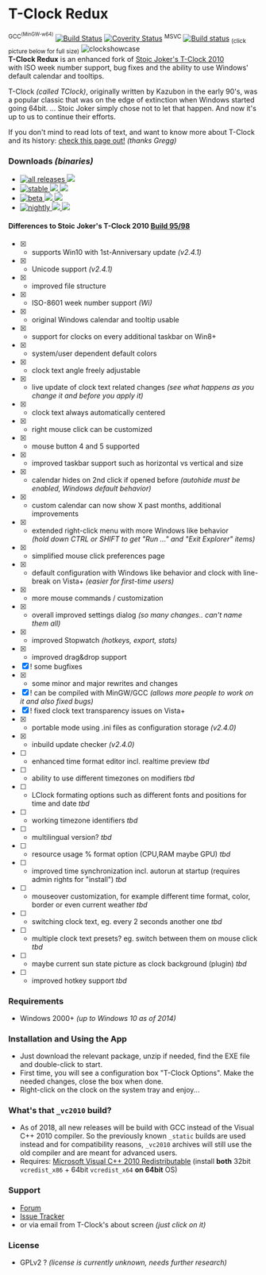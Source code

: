 T-Clock Redux
==============
<sup>GCC<sup>(MinGW-w64)</sup></sup> [![Build Status](https://travis-ci.org/White-Tiger/T-Clock.svg?branch=yg-master)](https://travis-ci.org/White-Tiger/T-Clock) [![Coverity Status](https://scan.coverity.com/projects/3794/badge.svg)](https://scan.coverity.com/projects/white-tiger-t-clock) <sup>MSVC</sup> [![Build status](https://ci.appveyor.com/api/projects/status/b3qehrl4c8naisx4?svg=true)](https://ci.appveyor.com/project/White-Tiger/t-clock) <sub>(click picture below for full size)</sub>
![clockshowcase](https://cloud.githubusercontent.com/assets/1467733/4608572/71b48156-5283-11e4-960f-b0415b5b7cec.png)  
**T-Clock Redux** is an enhanced fork of [Stoic Joker's T-Clock 2010](http://www.stoicjoker.com/TClock/)  
with ISO week number support, bug fixes and the ability to use Windows' default calendar and tooltips.

T-Clock *(called TClock)*, originally written by Kazubon in the early 90's, was a popular classic that was on the edge of extinction when Windows started going 64bit. ... Stoic Joker simply chose not to let that happen. And now it's up to us to continue their efforts.

If you don't mind to read lots of text, and want to know more about T-Clock and its history: [check this page out!](http://web.archive.org/web/20160202023839/http://greggdeselms.com/tclock.html) *(thanks Gregg)*


### Downloads *(binaries)*
* [![all releases](https://img.shields.io/badge/ALL-RELEASES-brightgreen.svg?logo=github&style=flat-square) ![](https://img.shields.io/github/downloads/White-Tiger/T-Clock/total.svg?style=flat-square)](//github.com/White-Tiger/T-Clock/releases)
* [![stable](https://img.shields.io/github/release/White-Tiger/T-Clock.svg?label=STABLE&logo=github&style=flat-square) ![](https://img.shields.io/github/downloads/White-Tiger/T-Clock/latest/total.svg?style=flat-square) ![](https://img.shields.io/github/release-date/White-Tiger/T-Clock.svg?style=flat-square)](//github.com/White-Tiger/T-Clock/releases/latest)
* [![beta](https://img.shields.io/github/release/White-Tiger/T-Clock/all.svg?label=BETA&logo=github&style=flat-square) ![](https://img.shields.io/github/downloads-pre/White-Tiger/T-Clock/latest/total.svg?style=flat-square) ![](https://img.shields.io/github/release-date-pre/White-Tiger/T-Clock.svg?style=flat-square)](//github.com/White-Tiger/T-Clock/releases)
* [![nightly](https://img.shields.io/badge/NIGHTLY-for_testing_only-ff69b4.svg?logo=travis&style=flat-square) ![](https://img.shields.io/github/commits-since/White-Tiger/T-Clock/latest.svg?style=flat-square) ![](https://img.shields.io/github/last-commit/White-Tiger/T-Clock.svg?style=flat-square)](//drive.google.com/open?id=1m18Jb-eZya6to3NsXUlZeC2ITjXdM7IU)

#### Differences to Stoic Joker's T-Clock 2010 [Build 95/98](http://www.donationcoder.com/forum/index.php?topic=21944.0)
- [x] + supports Win10 with 1st-Anniversary update *(v2.4.1)*
- [x] + Unicode support *(v2.4.1)*
- [x] * improved file structure
- [x] + ISO-8601 week number support *(Wi)*
- [x] + original Windows calendar and tooltip usable
- [x] + support for clocks on every additional taskbar on Win8+
- [x] + system/user dependent default colors
- [x] + clock text angle freely adjustable
- [x] + live update of clock text related changes *(see what happens as you change it and before you apply it)*
- [x] + clock text always automatically centered
- [x] + right mouse click can be customized
- [x] + mouse button 4 and 5 supported
- [x] * improved taskbar support such as horizontal vs vertical and size
- [x] + calendar hides on 2nd click if opened before *(autohide must be enabled, Windows default behavior)*
- [x] + custom calendar can now show X past months, additional improvements
- [x] + extended right-click menu with more Windows like behavior  
*(hold down CTRL or SHIFT to get "Run ..." and "Exit Explorer" items)*
- [x] + simplified mouse click preferences page
- [x] + default configuration with Windows like behavior and clock with line-break on Vista+ *(easier for first-time users)*
- [x] + more mouse commands / customization
- [x] + overall improved settings dialog *(so many changes.. can't name them all)*
- [x] * improved Stopwatch *(hotkeys, export, stats)*
- [x] * improved drag&drop support
- [x] ! some bugfixes
- [x] * some minor and major rewrites and changes
- [x] ! can be compiled with MinGW/GCC *(allows more people to work on it and also fixed bugs)*
- [x] ! fixed clock text transparency issues on Vista+
- [x] + portable mode using .ini files as configuration storage *(v2.4.0)*
- [x] + inbuild update checker *(v2.4.0)*
- [ ] + enhanced time format editor incl. realtime preview *tbd*
- [ ] + ability to use different timezones on modifiers *tbd*
- [ ] + LClock formating options such as different fonts and positions for time and date *tbd*
- [ ] + working timezone identifiers *tbd*
- [ ] + multilingual version? *tbd*
- [ ] + resource usage % format option (CPU,RAM maybe GPU) *tbd*
- [ ] + improved time synchronization incl. autorun at startup (requires admin rights for "install") *tbd*
- [ ] + mouseover customization, for example different time format, color, border or even current weather *tbd*
- [ ] + switching clock text, eg. every 2 seconds another one *tbd*
- [ ] + multiple clock text presets? eg. switch between them on mouse click *tbd*
- [ ] + maybe current sun state picture as clock background (plugin) *tbd*
- [ ] + improved hotkey support *tbd*

### Requirements
* Windows 2000+ *(up to Windows 10 as of 2014)*

### Installation and Using the App
* Just download the relevant package, unzip if needed, find the EXE file and double-click to start.
* First time, you will see a configuration box "T-Clock Options". Make the needed changes, close the box when done.
* Right-click on the clock on the system tray and enjoy...

### What's that `_vc2010` build?
* As of 2018, all new releases will be build with GCC instead of the Visual C++ 2010 compiler.
  So the previously known `_static` builds are used instead and for compatibility reasons,
  `_vc2010` archives will still use the old compiler and are meant for advanced users.
* Requires: [Microsoft Visual C++ 2010 Redistributable](http://microsoft.com/en-us/download/details.aspx?id=26999) (install **both** 32bit `vcredist_x86` +  64bit `vcredist_x64` **on 64bit** OS)

### Support
* [Forum](http://donationcoder.com/forum/?board=324)
* [Issue Tracker](//github.com/White-Tiger/T-Clock/issues)
* or via email from T-Clock's about screen *(just click on it)*

### License
* GPLv2 ? *(license is currently unknown, needs further research)*
~~~~
